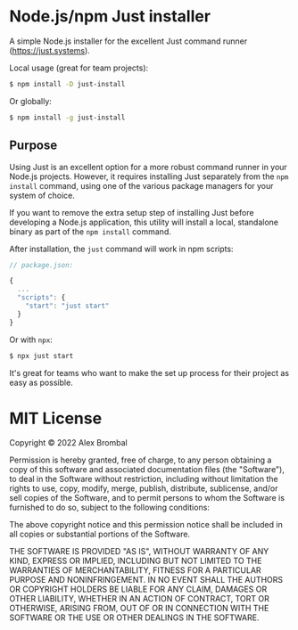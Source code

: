 # Node.js/npm Just installer

A simple Node.js installer for the excellent Just command runner (https://just.systems).

Local usage (great for team projects):

```bash
$ npm install -D just-install
```

Or globally:

```bash
$ npm install -g just-install
```

## Purpose

Using Just is an excellent option for a more robust command runner in your Node.js projects. 
However, it requires installing Just separately from the `npm install` command, using one
of the various package managers for your system of choice. 

If you want to remove the extra setup step of installing Just before developing a Node.js 
application, this utility will install a local, standalone binary as part of the `npm install` 
command.

After installation, the `just` command will work in npm scripts:

```js
// package.json:

{
  ...
  "scripts": {
    "start": "just start"
  }
}
```

Or with `npx`:

```bash
$ npx just start
```

It's great for teams who want to make the set up process for their project as easy as possible.

# MIT License

Copyright © 2022 Alex Brombal

Permission is hereby granted, free of charge, to any person obtaining a copy of this software and 
associated documentation files (the "Software"), to deal in the Software without restriction, 
including without limitation the rights to use, copy, modify, merge, publish, distribute, 
sublicense, and/or sell copies of the Software, and to permit persons to whom the Software is 
furnished to do so, subject to the following conditions:

The above copyright notice and this permission notice shall be included in all copies or 
substantial portions of the Software.

THE SOFTWARE IS PROVIDED "AS IS", WITHOUT WARRANTY OF ANY KIND, EXPRESS OR IMPLIED, INCLUDING BUT 
NOT LIMITED TO THE WARRANTIES OF MERCHANTABILITY, FITNESS FOR A PARTICULAR PURPOSE AND 
NONINFRINGEMENT. IN NO EVENT SHALL THE AUTHORS OR COPYRIGHT HOLDERS BE LIABLE FOR ANY CLAIM, 
DAMAGES OR OTHER LIABILITY, WHETHER IN AN ACTION OF CONTRACT, TORT OR OTHERWISE, ARISING FROM, OUT 
OF OR IN CONNECTION WITH THE SOFTWARE OR THE USE OR OTHER DEALINGS IN THE SOFTWARE.